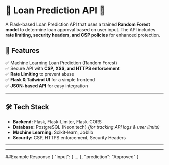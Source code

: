# 🏦 Loan Prediction API 🚀

A Flask-based Loan Prediction API that uses a trained **Random Forest model** to determine loan approval based on user input. The API includes **rate limiting, security headers, and CSP policies** for enhanced protection.

## 📜 Features
✅ Machine Learning Loan Prediction (Random Forest)  
✅ Secure API with **CSP, XSS, and HTTPS enforcement**  
✅ **Rate Limiting** to prevent abuse  
✅ **Flask & Tailwind UI** for a simple frontend  
✅ **JSON-based API** for easy integration  

---

## 🛠 Tech Stack
- **Backend:** Flask, Flask-Limiter, Flask-CORS
- **Database:** PostgreSQL (Neon.tech) *(for tracking API logs & user limits)*
- **Machine Learning:** Scikit-learn, Joblib
- **Security:** CSP, HTTPS enforcement, Security Headers

---


---

##Example Response
{
    "input": { ... },
    "prediction": "Approved"
}
